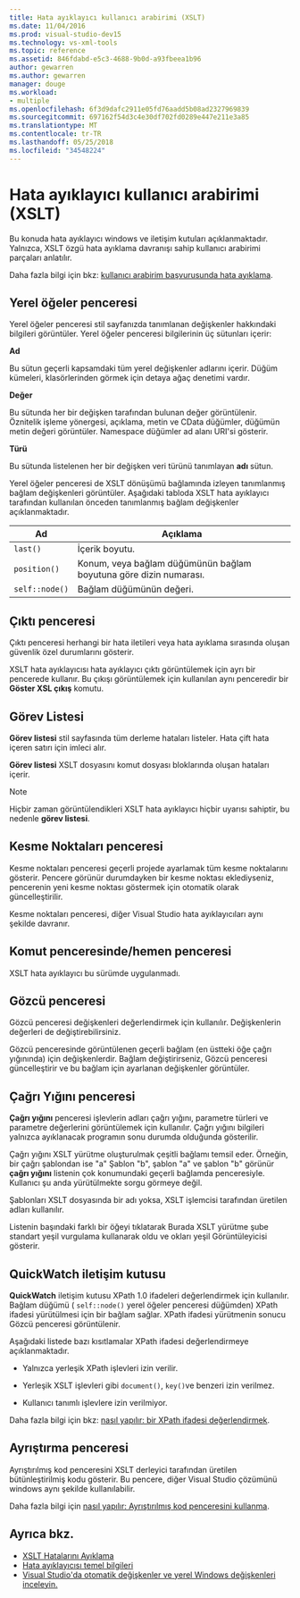 ```yaml
---
title: Hata ayıklayıcı kullanıcı arabirimi (XSLT)
ms.date: 11/04/2016
ms.prod: visual-studio-dev15
ms.technology: vs-xml-tools
ms.topic: reference
ms.assetid: 846fdabd-e5c3-4688-9b0d-a93fbeea1b96
author: gewarren
ms.author: gewarren
manager: douge
ms.workload:
- multiple
ms.openlocfilehash: 6f3d9dafc2911e05fd76aadd5b08ad2327969839
ms.sourcegitcommit: 697162f54d3c4e30df702fd0289e447e211e3a85
ms.translationtype: MT
ms.contentlocale: tr-TR
ms.lasthandoff: 05/25/2018
ms.locfileid: "34548224"
---
```

# <a name="debugger-user-interface-xslt"></a>Hata ayıklayıcı kullanıcı arabirimi (XSLT)

Bu konuda hata ayıklayıcı windows ve iletişim kutuları açıklanmaktadır. Yalnızca, XSLT özgü hata ayıklama davranışı sahip kullanıcı arabirimi parçaları anlatılır.

Daha fazla bilgi için bkz: [kullanıcı arabirim başvurusunda hata ayıklama](../debugger/debugging-user-interface-reference.md).

## <a name="locals-window"></a>Yerel öğeler penceresi
 Yerel öğeler penceresi stil sayfanızda tanımlanan değişkenler hakkındaki bilgileri görüntüler. Yerel öğeler penceresi bilgilerinin üç sütunları içerir:

 **Ad**

 Bu sütun geçerli kapsamdaki tüm yerel değişkenler adlarını içerir. Düğüm kümeleri, klasörlerinden görmek için detaya ağaç denetimi vardır.

 **Değer**

 Bu sütunda her bir değişken tarafından bulunan değer görüntülenir. Öznitelik işleme yönergesi, açıklama, metin ve CData düğümler, düğümün metin değeri görüntüler. Namespace düğümler ad alanı URI'si gösterir.

 **Türü**

 Bu sütunda listelenen her bir değişken veri türünü tanımlayan **adı** sütun.

 Yerel öğeler penceresi de XSLT dönüşümü bağlamında izleyen tanımlanmış bağlam değişkenleri görüntüler. Aşağıdaki tabloda XSLT hata ayıklayıcı tarafından kullanılan önceden tanımlanmış bağlam değişkenler açıklanmaktadır.

|Ad|Açıklama|
|----------|-----------------|
|`last()`|İçerik boyutu.|
|`position()`|Konum, veya bağlam düğümünün bağlam boyutuna göre dizin numarası.|
|`self::node()`|Bağlam düğümünün değeri.|

## <a name="output-window"></a>Çıktı penceresi
 Çıktı penceresi herhangi bir hata iletileri veya hata ayıklama sırasında oluşan güvenlik özel durumlarını gösterir.

 XSLT hata ayıklayıcısı hata ayıklayıcı çıktı görüntülemek için ayrı bir pencerede kullanır. Bu çıkışı görüntülemek için kullanılan aynı penceredir bir **Göster XSL çıkış** komutu.

## <a name="task-list"></a>Görev Listesi
 **Görev listesi** stil sayfasında tüm derleme hataları listeler. Hata çift hata içeren satırı için imleci alır.

 **Görev listesi** XSLT dosyasını komut dosyası bloklarında oluşan hataları içerir.

> [!NOTE]
> Hiçbir zaman görüntülendikleri XSLT hata ayıklayıcı hiçbir uyarısı sahiptir, bu nedenle **görev listesi**.

## <a name="breakpoints-window"></a>Kesme Noktaları penceresi
 Kesme noktaları penceresi geçerli projede ayarlamak tüm kesme noktalarını gösterir. Pencere görünür durumdayken bir kesme noktası eklediyseniz, pencerenin yeni kesme noktası göstermek için otomatik olarak güncelleştirilir.

 Kesme noktaları penceresi, diğer Visual Studio hata ayıklayıcıları aynı şekilde davranır.

## <a name="command-windowimmediate-window"></a>Komut penceresinde/hemen penceresi
 XSLT hata ayıklayıcı bu sürümde uygulanmadı.

## <a name="watch-window"></a>Gözcü penceresi
 Gözcü penceresi değişkenleri değerlendirmek için kullanılır. Değişkenlerin değerleri de değiştirebilirsiniz.

 Gözcü penceresinde görüntülenen geçerli bağlam (en üstteki öğe çağrı yığınında) için değişkenlerdir. Bağlam değiştirirseniz, Gözcü penceresi güncelleştirir ve bu bağlam için ayarlanan değişkenler görüntüler.

## <a name="call-stack-window"></a>Çağrı Yığını penceresi
 **Çağrı yığını** penceresi işlevlerin adları çağrı yığını, parametre türleri ve parametre değerlerini görüntülemek için kullanılır. Çağrı yığını bilgileri yalnızca ayıklanacak programın sonu durumda olduğunda gösterilir.

 Çağrı yığını XSLT yürütme oluşturulmak çeşitli bağlamı temsil eder. Örneğin, bir çağrı şablondan ise "a" Şablon "b", şablon "a" ve şablon "b" görünür **çağrı yığını** listenin çok konumundaki geçerli bağlamda penceresiyle. Kullanıcı şu anda yürütülmekte sorgu görmeye değil.

 Şablonları XSLT dosyasında bir adı yoksa, XSLT işlemcisi tarafından üretilen adları kullanılır.

 Listenin başındaki farklı bir öğeyi tıklatarak Burada XSLT yürütme şube standart yeşil vurgulama kullanarak oldu ve okları yeşil Görüntüleyicisi gösterir.

## <a name="quickwatch-dialog-box"></a>QuickWatch iletişim kutusu
 **QuickWatch** iletişim kutusu XPath 1.0 ifadeleri değerlendirmek için kullanılır. Bağlam düğümü ( `self::node()` yerel öğeler penceresi düğümden) XPath ifadesi yürütülmesi için bir bağlam sağlar. XPath ifadesi yürütmenin sonucu Gözcü penceresi görüntülenir.

 Aşağıdaki listede bazı kısıtlamalar XPath ifadesi değerlendirmeye açıklanmaktadır.

-   Yalnızca yerleşik XPath işlevleri izin verilir.

-   Yerleşik XSLT işlevleri gibi `document()`, `key()`ve benzeri izin verilmez.

-   Kullanıcı tanımlı işlevlere izin verilmiyor.

Daha fazla bilgi için bkz: [nasıl yapılır: bir XPath ifadesi değerlendirmek](../xml-tools/how-to-evaluate-an-xpath-expression.md).

## <a name="disassembly-window"></a>Ayrıştırma penceresi
 Ayrıştırılmış kod penceresini XSLT derleyici tarafından üretilen bütünleştirilmiş kodu gösterir. Bu pencere, diğer Visual Studio çözümünü windows aynı şekilde kullanılabilir.

 Daha fazla bilgi için [nasıl yapılır: Ayrıştırılmış kod penceresini kullanma](../debugger/how-to-use-the-disassembly-window.md).

## <a name="see-also"></a>Ayrıca bkz.

- [XSLT Hatalarını Ayıklama](../xml-tools/debugging-xslt.md)
- [Hata ayıklayıcısı temel bilgileri](../debugger/debugger-basics.md)
- [Visual Studio'da otomatik değişkenler ve yerel Windows değişkenleri inceleyin.](../debugger/autos-and-locals-windows.md)